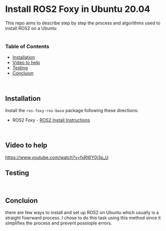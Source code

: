 # Install ROS2 Foxy in Ubuntu 20.04
This repo aims to describe step by step the process and algorithms used to install ROS2 on a Ubuntu
<br>
<br>

### Table of Contents
* [Installation](#installation)
* [Video to help](#video_to_help)
* [Testing](#testing)
* [Concluion](#concluion)
<br>


## Installation
Install the `ros-foxy-ros-base` package following these directions:
* ROS2 Foxy - [ROS2 Install Instructions](https://docs.ros.org/en/foxy/Installation/Ubuntu-Install-Debians.html)
<br>


## Video to help
https://www.youtube.com/watch?v=fxRWY0j3p_U
<br>


## Testing
<br>


## Concluion 
there are few ways to install and set up ROS2 on Ubuntu which usually is a straight fowrward process. I chose to do this task using this method since it simplifies the process and prevent possiople errors.
